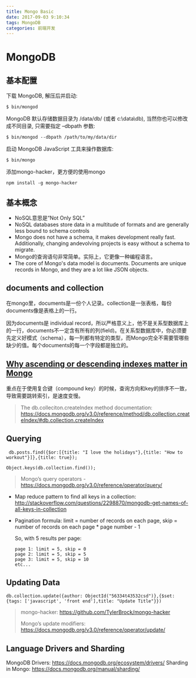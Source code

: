 ```yaml
---
title: Mongo Basic
date: 2017-09-03 9:10:34
tags: MongoDB
categories: 前端开发
---
```

# MongoDB
## 基本配置
下载 MongoDB, 解压后并启动:
```code
$ bin/mongod
```
MongoDB 默认存储数据目录为 /data/db/ (或者 c:\data\db), 当然你也可以修改成不同目录, 只需要指定 –dbpath 参数:
```code
$ bin/mongod --dbpath /path/to/my/data/dir
```
启动 MongoDB JavaScript 工具来操作数据库:
```code
$ bin/mongo
```
添加mongo-hacker，更方便的使用mongo
```code
npm install -g mongo-hacker
```
<!-- more -->

## 基本概念
- NoSQL意思是“Not Only SQL”
- NoSQL databases store data
in a multitude of formats and are generally less bound to schema controls
- Mongo does not have a schema, it makes development really fast.
Additionally, changing andevolving projects is easy without a schema to migrate.
- Mongo的查询语句非常简单。实际上，它更像一种编程语言。
- The core of Mongo's data model is documents.
Documents are unique records in Mongo, and they are a lot like JSON objects.

## documents and collection
在mongo里，documents是一份个人记录。collection是一张表格，每份documents像是表格上的一行。

因为documents是 individual record，所以严格意义上，他不是关系型数据库上的一行，documents不一定含有所有的列(field)。在关系型数据库中，你必须要先定义好模式（schema），每一列都有特定的类型，而Mongo完全不需要管哪些缺少的值。每个documents的每一个字段都是独立的。

## [Why ascending or descending indexes matter in Mongo](http://stackoverflow.com/questions/10329104/why-does-direction-of-index-matter-in-mongodb)
重点在于使用复合键（compound key）的时候，查询方向和key的排序不一致，导致需要跳转索引，是速度变慢。

> The db.colleciton.createIndex method documentation: https://docs.mongodb.org/v3.0/reference/method/db.collection.createIndex/#db.collection.createIndex


## Querying
```
 db.posts.find({$or:[{title: "I love the holidays"},{title: "How to workout"}]},{title: true});
```
```
Object.keys(db.collection.find());
```
> Mongo’s query operators - https://docs.mongodb.org/v3.0/reference/operator/query/

- Map reduce pattern to find all keys in a collection: http://stackoverflow.com/questions/2298870/mongodb-get-names-of-all-keys-in-collection

- Pagination formula: limit = number of records on each page, skip = number of records on each page * page number - 1

	So, with 5 results per page:
	```
	page 1: limit = 5, skip = 0
	page 2: limit = 5, skip = 5
	page 3: limit = 5, skip = 10
	etc...
	```

## Updating Data
```mongo
db.collection.update({author: ObjectId("56334t43532csd")},{$set: {tags: ['javascript', 'front end'],title: "Update Title"}})
```

> mongo-hacker: https://github.com/TylerBrock/mongo-hacker
>
> Mongo’s update modifiers: https://docs.mongodb.org/v3.0/reference/operator/update/

## Language Drivers and Sharding
MongoDB Drivers: https://docs.mongodb.org/ecosystem/drivers/
Sharding in Mongo: https://docs.mongodb.org/manual/sharding/
